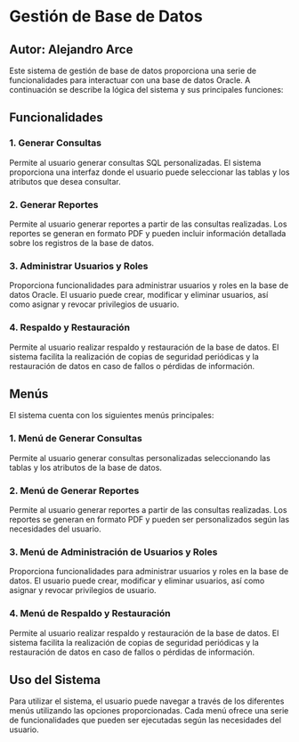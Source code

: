 # Gestión de Base de Datos

## Autor: Alejandro Arce

Este sistema de gestión de base de datos proporciona una serie de funcionalidades para interactuar con una base de datos Oracle. A continuación se describe la lógica del sistema y sus principales funciones:

## Funcionalidades

### 1. Generar Consultas

Permite al usuario generar consultas SQL personalizadas. El sistema proporciona una interfaz donde el usuario puede seleccionar las tablas y los atributos que desea consultar.

### 2. Generar Reportes

Permite al usuario generar reportes a partir de las consultas realizadas. Los reportes se generan en formato PDF y pueden incluir información detallada sobre los registros de la base de datos.

### 3. Administrar Usuarios y Roles

Proporciona funcionalidades para administrar usuarios y roles en la base de datos Oracle. El usuario puede crear, modificar y eliminar usuarios, así como asignar y revocar privilegios de usuario.

### 4. Respaldo y Restauración

Permite al usuario realizar respaldo y restauración de la base de datos. El sistema facilita la realización de copias de seguridad periódicas y la restauración de datos en caso de fallos o pérdidas de información.

## Menús

El sistema cuenta con los siguientes menús principales:

### 1. Menú de Generar Consultas

Permite al usuario generar consultas personalizadas seleccionando las tablas y los atributos de la base de datos.

### 2. Menú de Generar Reportes

Permite al usuario generar reportes a partir de las consultas realizadas. Los reportes se generan en formato PDF y pueden ser personalizados según las necesidades del usuario.

### 3. Menú de Administración de Usuarios y Roles

Proporciona funcionalidades para administrar usuarios y roles en la base de datos. El usuario puede crear, modificar y eliminar usuarios, así como asignar y revocar privilegios de usuario.

### 4. Menú de Respaldo y Restauración

Permite al usuario realizar respaldo y restauración de la base de datos. El sistema facilita la realización de copias de seguridad periódicas y la restauración de datos en caso de fallos o pérdidas de información.

## Uso del Sistema

Para utilizar el sistema, el usuario puede navegar a través de los diferentes menús utilizando las opciones proporcionadas. Cada menú ofrece una serie de funcionalidades que pueden ser ejecutadas según las necesidades del usuario.

